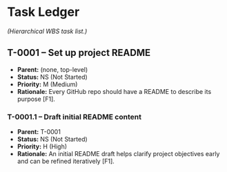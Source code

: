 <!--
SHA-1: 04676dc96f06fac15614086a6354ebddfa400d02
AUDIT_HEADER: 2025-06-20T14:05Z | NULL | ae1ce4aaf009660d3b252e41f9aaffe73cb148cc | "Initial creation"
AUDIT_HEADER: 2025-06-20T15:22Z | ae1ce4aaf009660d3b252e41f9aaffe73cb148cc | 541f8e7eb37e2fb0337c082d6f9a9510a04a23ae | "Added T-0001 – Set up project README"
AUDIT_HEADER: 2025-06-20T16:15Z | 541f8e7eb37e2fb0337c082d6f9a9510a04a23ae | <04676dc96f06fac15614086a6354ebddfa400d02> | "Added subtask T-0001.1 – Draft initial README content"

LOCK_STATE: UNLOCKED
LOCK_OWNER: -
LOCK_TS: -
-->

# Task Ledger
*(Hierarchical WBS task list.)*

## T-0001 – Set up project README

- **Parent:** (none, top-level)
- **Status:** NS (Not Started)
- **Priority:** M (Medium)
- **Rationale:** Every GitHub repo should have a README to describe its purpose [F1].

### T-0001.1 – Draft initial README content

- **Parent:** T-0001
- **Status:** NS (Not Started)
- **Priority:** H (High)
- **Rationale:** An initial README draft helps clarify project objectives early and can be refined iteratively [F1].

